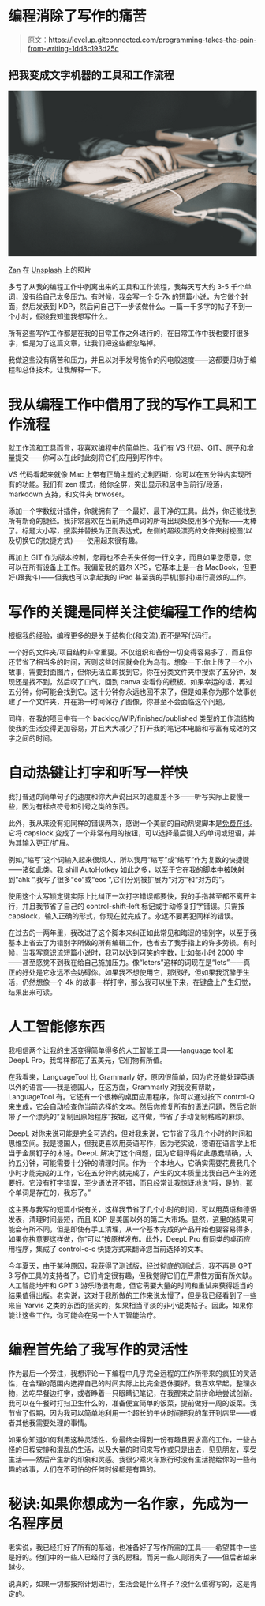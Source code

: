 # 编程消除了写作的痛苦

> 原文：<https://levelup.gitconnected.com/programming-takes-the-pain-from-writing-1dd8c193d25c>

## 把我变成文字机器的工具和工作流程

![](img/f92b99db9788e747de2dc2e324d82be9.png)

[Zan](https://unsplash.com/@zanilic?utm_source=medium&utm_medium=referral) 在 [Unsplash](https://unsplash.com?utm_source=medium&utm_medium=referral) 上的照片

多亏了从我的编程工作中剥离出来的工具和工作流程，我每天写大约 3-5 千个单词，没有给自己太多压力。有时候，我会写一个 5-7k 的短篇小说，为它做个封面，然后发表到 KDP，然后问自己下一步该做什么。一篇一千多字的帖子不到一个小时，假设我知道我想写什么。

所有这些写作工作都是在我的日常工作之外进行的，在日常工作中我也要打很多字，但是为了这篇文章，让我们把这些都忽略掉。

我做这些没有痛苦和压力，并且以对手发号施令的闪电般速度——这都要归功于编程和总体技术。让我解释一下。

# **我从编程工作中借用了我的写作工具和工作流程**

就工作流和工具而言，我喜欢编程中的简单性。我们有 VS 代码、GIT、原子和增量提交——你可以在此时此刻将它们应用到写作中。

VS 代码看起来就像 Mac 上带有正确主题的尤利西斯，你可以在五分钟内实现所有的功能。我们有 zen 模式，给你全屏，突出显示和居中当前行/段落，markdown 支持，和文件夹 brwoser。

添加一个字数统计插件，你就拥有了一个最好、最干净的工具。此外，你还能找到所有新奇的捷径。我非常喜欢在当前所选单词的所有出现处使用多个光标——太棒了。标题大小写，搜索并替换为正则表达式，左侧的超级漂亮的文件夹树视图(以及切换它的快捷方式)——使用起来很有趣。

再加上 GIT 作为版本控制，您再也不会丢失任何一行文字，而且如果您愿意，您可以在所有设备上工作。我偏爱我的戴尔 XPS，它基本上是一台 MacBook，但更好(跟我斗)——但我也可以拿起我的 iPad 甚至我的手机(颤抖)进行高效的工作。

# 写作的关键是同样关注使编程工作的结构

根据我的经验，编程更多的是关于结构化(和交流),而不是写代码行。

一个好的文件夹/项目结构非常重要。不仅组织和备份一切变得容易多了，而且你还节省了相当多的时间，否则这些时间就会化为乌有。想象一下:你上传了一个小故事，需要封面图片，但你无法立即找到它。你在分类文件夹中搜索了五分钟，发现还是找不到，然后叹了口气，回到 canva 查看你的模板。如果幸运的话，再过五分钟，你可能会找到它。这十分钟你永远也回不来了，但是如果你为那个故事创建了一个文件夹，并在第一时间保存了图像，你甚至不会面临这个问题。

同样，在我的项目中有一个 backlog/WIP/finished/published 类型的工作流结构使我的生活变得更加容易，并且大大减少了打开我的笔记本电脑和写富有成效的文字之间的时间。

# **自动热键让打字和听写一样快**

我打普通的简单句子的速度和你大声说出来的速度差不多——听写实际上要慢一些，因为有标点符号和引号之类的东西。

此外，我从来没有犯同样的错误两次，感谢一个美丽的自动热键脚本是[免费在线](https://www.autohotkey.com/board/topic/89909-autocorrect-script-a-bit-better/)。它将 capslock 变成了一个非常有用的按钮，可以选择最后键入的单词或短语，并为其输入更正/扩展。

例如,“缩写”这个词输入起来很烦人，所以我用“缩写”或“缩写”作为复数的快捷键——诸如此类。我 shill AutoHotkey 如此之多，以至于它在我的脚本中被映射到“ahk ”,我写了很多“eo”或“eos ”,它们分别被扩展为“对方”和“对方的”。

使用这个大写锁定键实际上比纠正一次打字错误都要快，我的手指甚至都不离开主行，并且我节省了自己的 control-shift-left 标记或手动修复打字错误。只需按 capslock，输入正确的形式，你现在就完成了。永远不要再犯同样的错误。

在过去的一两年里，我改进了这个脚本来纠正如此常见和晦涩的错别字，以至于我基本上省去了为错别字所做的所有编辑工作，也省去了我手指上的许多劳损。有时候，当我写意识流短篇小说时，我可以达到可笑的字数，比如每小时 2000 字——甚至感觉不到我在给自己施加压力。像“leters”这样的词现在是“lets”——真正的好处是它永远不会妨碍你。如果我不想使用它，那很好，但如果我沉醉于生活，仍然想像一个 4k 的故事一样打字，那么我可以坐下来，在键盘上产生幻觉，结果出来可读。

# **人工智能修东西**

我相信两个让我的生活变得简单得多的人工智能工具——language tool 和 DeepL Pro。我每样都花了五美元，它们物有所值。

在我看来，LanguageTool 比 Grammarly 好，原因很简单，因为它还能处理英语以外的语言——我是德国人，在这方面，Grammarly 对我没有帮助，LanguageTool 有。它还有一个很棒的桌面应用程序，你可以通过按下 control-Q 来生成，它会自动检查你当前选择的文本。然后你修复所有的语法问题，然后它附带了一个漂亮的“复制回原始程序”按钮，这样做，节省了手动复制粘贴的麻烦。

DeepL 对你来说可能是完全可选的，但对我来说，它节省了我几个小时的时间和思维空间。我是德国人，但我更喜欢用英语写作，因为老实说，德语在语言学上相当于金属钉子的木锤。DeepL 解决了这个问题，因为它翻译得如此愚蠢精确，大约五分钟，可能需要十分钟的清理时间。作为一个本地人，它确实需要花费我几个小时才能完成的工作，它在五分钟内就完成了，产生的文本质量比我自己产生的还要好。它没有打字错误，至少语法还不错，而且经常让我惊讶地说“哦，是的，那个单词是存在的，我忘了。”

这主要与我写的短篇小说有关，这样我节省了几个小时的时间，可以用英语和德语发表，清理时间最短，而且 KDP 是美国以外的第二大市场。显然，这里的结果可能会有所不同，但是即使有手工清理，从一个基本完成的产品开始也要容易得多，如果你执意要这样做，你“可以”按原样发布。此外，DeepL Pro 有同类的桌面应用程序，集成了 control-c-c 快捷方式来翻译您当前选择的文本。

今年夏天，由于某种原因，我获得了测试版，经过彻底的测试后，我不再是 GPT 3 写作工具的支持者了。它们肯定很有趣，但我觉得它们在严肃性方面有所欠缺。人工智能地牢和 GPT 3 游乐场很有趣，但它需要大量的时间和重试来获得适当的结果值得出版。老实说，这对于我所做的工作来说太慢了，但是我已经看到了一些来自 Yarvis 之类的东西的坚实的，如果相当平淡的非小说类帖子。因此，如果你能让这些工作，你可能会在另一个人工智能治疗。

# **编程首先给了我写作的灵活性**

作为最后一个旁注，我想评论一下编程中几乎完全远程的工作所带来的疯狂的灵活性，在合理的范围内选择自己的时间实际上比完全退休要好。我喜欢早起，整理衣物，边吃早餐边打字，或者睁着一只眼睛记笔记，在我醒来之前拼命地尝试创新。我可以在午餐时打扫卫生什么的，准备便宜简单的饭菜，提前做好一周的饭菜。我节省了假期，因为我可以简单地利用一个超长的午休时间把我的车开到店里——或者其他我需要处理的事情。

如果你知道如何利用这种灵活性，你最终会得到一份有趣且要求高的工作，一些古怪的日程安排和混乱的生活，以及大量的时间来写作或只是出去，见见朋友，享受生活——然后产生新的印象和灵感。我很少乘火车旅行时没有生活抛给你的一些有趣的故事，人们在不可怕的任何时候都是有趣的。

# **秘诀:如果你想成为一名作家，先成为一名程序员**

老实说，我已经打好了所有的基础，也准备好了写作所需的工具——希望其中一些是好的。他们中的一些人已经付了我的房租，而另一些人则消失了——但后者越来越少。

说真的，如果一切都按照计划进行，生活会是什么样子？没什么值得写的，这是肯定的。